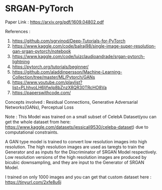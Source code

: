 # SRGAN-PyTorch
Paper Link : https://arxiv.org/pdf/1609.04802.pdf

References : 
1. https://github.com/sgrvinod/Deep-Tutorials-for-PyTorch
2. https://www.kaggle.com/code/balraj98/single-image-super-resolution-gan-srgan-pytorch/notebook
3. https://www.kaggle.com/code/luizclaudioandrade/srgan-pytorch-lightning
4. https://pytorch.org/tutorials/beginner/
5. https://github.com/aladdinpersson/Machine-Learning-Collection/tree/master/ML/Pytorch/GANs
6. https://www.youtube.com/playlist?list=PLhhyoLH6IjfwIp8bZnzX8QR30TRcHO8Va
7. https://paperswithcode.com/

Concepts involved :
Residual Connections, Generative Adversarial Networks(GANs), Perceptual Loss

Note : This Model was trained on a small subset of CelebA Dataset(you can get the whole dataset from here: https://www.kaggle.com/datasets/jessicali9530/celeba-dataset) due to computational constraints.

A GAN type model is trained to convert low resolution images into high resolution. The high resolution images are used as taregts to train the Generator and as inputs for the Discriminator of SRGAN Model respectively. Low resolution versions of the high resolution images are produced by bicubic downsampling, and they are input to the Generator of SRGAN Model.

I trained on only 1000 images and you can get that custom dataset here : https://tinyurl.com/2xfe8u6j
